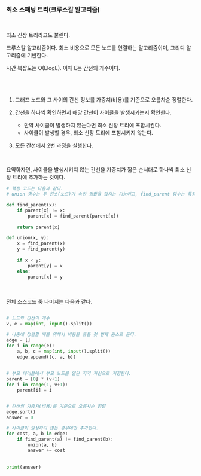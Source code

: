 ### 최소 스패닝 트리(크루스칼 알고리즘)
</br>

최소 신장 트리라고도 불린다.

크루스칼 알고리즘이다. 최소 비용으로 모든 노드를 연결하는 알고리즘이며, 그리디 알고리즘에 기반한다.

시간 복잡도는 O(ElogE). 이때 E는 간선의 개수이다.
</br> </br> </br> </br>

1. 그래프 노드와 그 사이의 간선 정보를 가중치(비용)를 기준으로 오름차순 정렬한다.

2. 간선을 하나씩 확인하면서 해당 간선이 사이클을 발생시키는지 확인한다.
    - 만약 사이클이 발생하지 않는다면 최소 신장 트리에 포함시킨다.
    - 사이클이 발생할 경우, 최소 신장 트리에 포함시키지 않는다.
    
3. 모든 간선에서 2번 과정을 실행한다.

</br>

요약하자면, 사이클을 발생시키지 않는 간선을 가중치가 짧은 순서대로 하나씩 최소 신장 트리에 추가하는 것이다.

```python
# 핵심 코드는 다음과 같다.
# union 함수는 두 원소(노드)가 속한 집합을 합치는 기능이고, find_parent 함수는 특정 원소(노드)가 속한 집합을 찾는다.

def find_parent(x):
    if parent[x] != x:
        parent[x] = find_parent(parent[x])
        
    return parent[x]

def union(x, y):
    x = find_parent(x)
    y = find_parent(y)
    
    if x < y:
        parent[y] = x
    else:
        parent[x] = y      


```
</br> </br>
전체 소스코드 중 나머지는 다음과 같다.
```python

# 노드와 간선의 개수
v, e = map(int, input().split())

# 나중에 정렬할 때를 위해서 비용을 튜플 첫 번째 원소로 둔다.
edge = []
for i in range(e):
    a, b, c = map(int, input().split())
    edge.append((c, a, b))
   
    
# 부모 테이블에서 부모 노드를 일단 자기 자신으로 지정한다.
parent = [0] * (v+1)
for i in range(1, v+1):
    parent[i] = i


# 간선의 가중치(비용)를 기준으로 오름차순 정렬
edge.sort()
answer = 0

# 사이클이 발생하지 않는 경우에만 추가한다.
for cost, a, b in edge:
    if find_parent(a) != find_parent(b):
        union(a, b)
        answer += cost
        
    
print(answer)
```
